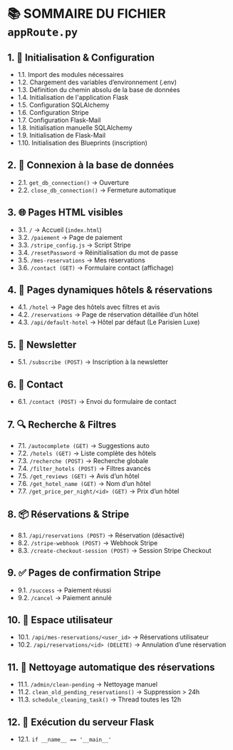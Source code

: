 # 📚 SOMMAIRE DU FICHIER `appRoute.py`

## 1. 🚀 Initialisation & Configuration
- 1.1. Import des modules nécessaires
- 1.2. Chargement des variables d’environnement (.env)
- 1.3. Définition du chemin absolu de la base de données
- 1.4. Initialisation de l'application Flask
- 1.5. Configuration SQLAlchemy
- 1.6. Configuration Stripe
- 1.7. Configuration Flask-Mail
- 1.8. Initialisation manuelle SQLAlchemy
- 1.9. Initialisation de Flask-Mail
- 1.10. Initialisation des Blueprints (inscription)

## 2. 🔧 Connexion à la base de données
- 2.1. `get_db_connection()` → Ouverture
- 2.2. `close_db_connection()` → Fermeture automatique

## 3. 🌐 Pages HTML visibles
- 3.1. `/` → Accueil (`index.html`)
- 3.2. `/paiement` → Page de paiement
- 3.3. `/stripe_config.js` → Script Stripe
- 3.4. `/resetPassword` → Réinitialisation du mot de passe
- 3.5. `/mes-reservations` → Mes réservations
- 3.6. `/contact (GET)` → Formulaire contact (affichage)

## 4. 🏨 Pages dynamiques hôtels & réservations
- 4.1. `/hotel` → Page des hôtels avec filtres et avis
- 4.2. `/reservations` → Page de réservation détaillée d’un hôtel
- 4.3. `/api/default-hotel` → Hôtel par défaut (Le Parisien Luxe)

## 5. 📧 Newsletter
- 5.1. `/subscribe (POST)` → Inscription à la newsletter

## 6. 💬 Contact
- 6.1. `/contact (POST)` → Envoi du formulaire de contact

## 7. 🔍 Recherche & Filtres
- 7.1. `/autocomplete (GET)` → Suggestions auto
- 7.2. `/hotels (GET)` → Liste complète des hôtels
- 7.3. `/recherche (POST)` → Recherche globale
- 7.4. `/filter_hotels (POST)` → Filtres avancés
- 7.5. `/get_reviews (GET)` → Avis d’un hôtel
- 7.6. `/get_hotel_name (GET)` → Nom d’un hôtel
- 7.7. `/get_price_per_night/<id> (GET)` → Prix d’un hôtel

## 8. 📦 Réservations & Stripe
- 8.1. `/api/reservations (POST)` → Réservation (désactivé)
- 8.2. `/stripe-webhook (POST)` → Webhook Stripe
- 8.3. `/create-checkout-session (POST)` → Session Stripe Checkout

## 9. ✅ Pages de confirmation Stripe
- 9.1. `/success` → Paiement réussi
- 9.2. `/cancel` → Paiement annulé

## 10. 👤 Espace utilisateur
- 10.1. `/api/mes-reservations/<user_id>` → Réservations utilisateur
- 10.2. `/api/reservations/<id> (DELETE)` → Annulation d’une réservation

## 11. 🧹 Nettoyage automatique des réservations
- 11.1. `/admin/clean-pending` → Nettoyage manuel
- 11.2. `clean_old_pending_reservations()` → Suppression > 24h
- 11.3. `schedule_cleaning_task()` → Thread toutes les 12h

## 12. 🧪 Exécution du serveur Flask
- 12.1. `if __name__ == '__main__'`
